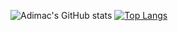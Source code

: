 ![Adimac's GitHub stats](https://github-readme-stats.vercel.app/api?username=adimac93&count_private=true&hide=stars&show_icons=true&theme=onedark)
[![Top Langs](https://github-readme-stats.vercel.app/api/top-langs/?username=adimac93&theme=onedark)](https://github.com/anuraghazra/github-readme-stats)
